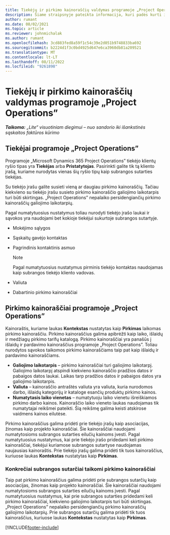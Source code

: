 ```yaml
---
title: Tiekėjų ir pirkimo kainoraščių valdymas programoje „Project Operations”
description: Šiame straipsnyje pateikta informacija, kuri padės kurti ir prižiūrėti tiekėjo duomenis bei pirkimo kainoraščius, naudojamus subrangos sutarčiai sudaryti.
author: rumant
ms.date: 08/02/2021
ms.topic: article
ms.reviewer: johnmichalak
ms.author: rumant
ms.openlocfilehash: 3cd883fed8a59f1c54c39e2d051b9748833ba692
ms.sourcegitcommit: b2224d1f3c0bd4925d647e6ca3960db81a209521
ms.translationtype: MT
ms.contentlocale: lt-LT
ms.lasthandoff: 08/11/2022
ms.locfileid: "9261898"
---
```

# <a name="vendor-and-purchase-price-list-management-in-project-operations"></a>Tiekėjų ir pirkimo kainoraščių valdymas programoje „Project Operations”


_**Taikoma:** „Lite“ visuotiniam diegimui – nuo sandorio iki išankstinės sąskaitos faktūros kūrimo_

## <a name="vendors-in-project-operations"></a>Tiekėjai programoje „Project Operations”

Programoje „Microsoft Dynamics 365 Project Operations” tiekėjo klientų ryšio tipas yra **Tiekėjas** arba **Pristatytojas**. Pasirinkti galite tik tą kliento įrašą, kuriame nurodytas vienas šių ryšio tipų kaip subrangos sutarties tiekėjas.

Su tiekėjo įrašu galite susieti vieną ar daugiau pirkimo kainoraščių. Tačiau kiekvieno su tiekėjo įrašu susieto pirkimo kainoraščio galiojimo laikotarpis turi būti skirtingas. „Project Operations” nepalaiko persidengiančių pirkimo kainoraščių galiojimo laikotarpių.

Pagal numatytuosius nustatymus toliau nurodyti tiekėjo įrašo laukai ir sąvokos yra naudojami bet kokioje tiekėjui sukurtoje subrangos sutartyje.

- Mokėjimo sąlygos
- Sąskaitų gavėjo kontaktas
- Pagrindinis kontaktinis asmuo

    > [!NOTE]
    > Pagal numatytuosius nustatymus pirminis tiekėjo kontaktas naudojamas kaip subrangos tiekėjo kliento vadovas.

- Valiuta
- Dabartinio pirkimo kainoraščiai

## <a name="purchase-price-lists-in-project-operations"></a>Pirkimo kainoraščiai programoje „Project Operations”

Kainoraštis, kuriame laukas **Kontekstas** nustatytas kaip **Pirkimas** laikomas pirkimo kainoraščiu. Pirkimo kainoraščius galima apibrėžti kaip laiko, išlaidų ir medžiagų pirkimo tarifų katalogą. Pirkimo kainoraščiai yra panašūs į išlaidų ir pardavimo kainoraščius programoje „Project Operations”. Toliau nurodytos sąvokos taikomos pirkimo kainoraščiams taip pat kaip išlaidų ir pardavimo kainoraščiams.

- **Galiojimo laikotarpis** – pirkimo kainoraščiai turi galiojimo laikotarpį. Galiojimo laikotarpį atspindi kiekvieno kainoraščio pradžios datos ir pabaigos datos laukai. Laikas tarp pradžios datos ir pabaigos datos yra galiojimo laikotarpis.
- **Valiuta** – kainoraščio antraštės valiuta yra valiuta, kuria nurodomos darbo, išlaidų kategorijų ir kataloge esančių produktų pirkimo kainos.
- **Numatytasis laiko vienetas** – numatytuoju laiko vienetu išreiškiamos pirkimo darbo kainos. Kainoraščio laiko vieneto laukas naudojamas tik numatytajai reikšmei pateikti. Šią reikšmę galima keisti atskirose vaidmens kainos eilutėse.

Pirkimo kainoraščius galima pridėti prie tiekėjo įrašų kaip asociacijas, žinomas kaip projekto kainoraščiai. Šie kainoraščiai naudojami numatytosioms subrangos sutarties eilučių kainoms įvesti. Pagal numatytuosius nustatymus, kai prie tiekėjo įrašo pridedami keli pirkimo kainoraščiai, tiekėjui kuriamose subrangos sutartyse naudojamas naujausias kainoraštis. Prie tiekėjo įrašų galima pridėti tik tuos kainoraščius, kuriuose laukas **Kontekstas** nustatytas kaip **Pirkimas**.

### <a name="subcontract-specific-purchase-price-lists"></a>Konkrečiai subrangos sutarčiai taikomi pirkimo kainoraščiai

Taip pat pirkimo kainoraščius galima pridėti prie subrangos sutarčių kaip asociacijas, žinomas kaip projekto kainoraščiai. Šie kainoraščiai naudojami numatytosioms subrangos sutarties eilučių kainoms įvesti. Pagal numatytuosius nustatymus, kai prie subrangos sutarties pridedami keli pirkimo kainoraščiai, kiekvieno galiojimo laikotarpis turi būti skirtingas. „Project Operations” nepalaiko persidengiančių pirkimo kainoraščių galiojimo laikotarpių. Prie subrangos sutarčių galima pridėti tik tuos kainoraščius, kuriuose laukas **Kontekstas** nustatytas kaip **Pirkimas**.

[!INCLUDE[footer-include](../../includes/footer-banner.md)]
